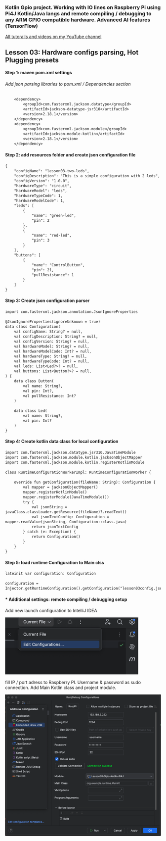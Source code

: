 ### Kotlin Gpio project. Working with IO lines on Raspberry Pi using Pi4J Kotlin/Java langs and remote compiling / debugging to any ARM GPIO compatible hardware. Advanced AI features (TensorFlow)


[All tutorails and videos on my YouTube channel](https://www.youtube.com/@OleksandrNeiko)



## Lesson 03: Hardware configs parsing, Hot Plugging presets


#### Step 1: maven pom.xml settings

###### Add json parsing libraries to pom.xml / Dependencies section

 <!-- JSON parsing -->
        <dependency>
            <groupId>com.fasterxml.jackson.datatype</groupId>
            <artifactId>jackson-datatype-jsr310</artifactId>
            <version>2.18.1</version>
        </dependency>
        <dependency>
            <groupId>com.fasterxml.jackson.module</groupId>
            <artifactId>jackson-module-kotlin</artifactId>
            <version>2.18.1</version>
        </dependency>


#### Step 2: add resources folder and create json configuration file

````
{
    "configName": "lesson03-two-leds",
    "configDescription": "This is a simple configuration with 2 leds",
    "configVersion": "1.0.0",
    "hardwareType": "circuit",
    "hardwareModel": "leds",
    "hardwareTypeCode": 1,
    "hardwareModelCode": 1,
    "leds": [
        {
            "name": "green-led",
            "pin": 2
        },
        {
            "name": "red-led",
            "pin": 3
        }
    ],
    "buttons": [
        {
            "name": "ControlButton",
            "pin": 21,
            "pullResistance": 1
        }
    ]
}
````

#### Step 3: Create json configuration parser

````
import com.fasterxml.jackson.annotation.JsonIgnoreProperties

@JsonIgnoreProperties(ignoreUnknown = true)
data class Configuration(
    val configName: String? = null,
    val configDescription: String? = null,
    val configVersion: String? = null,
    val hardwareModel: String? = null,
    val hardwareModelCode: Int? = null,
    val hardwareType: String? = null,
    val hardwareTypeCode: Int? = null,
    val leds: List<Led?>? = null,
    val buttons: List<Button?>? = null,
) {
    data class Button(
        val name: String?,
        val pin: Int?,
        val pullResistance: Int?
    )

    data class Led(
        val name: String?,
        val pin: Int?
    )
}
````


#### Step 4: Create kotlin data class for local configuration

````
import com.fasterxml.jackson.datatype.jsr310.JavaTimeModule
import com.fasterxml.jackson.module.kotlin.jacksonObjectMapper
import com.fasterxml.jackson.module.kotlin.registerKotlinModule

class RuntimeConfigurationWorkerImpl: RuntimeConfigurationWorker {

    override fun getConfiguration(fileName: String): Configuration {
        val mapper = jacksonObjectMapper()
        mapper.registerKotlinModule()
        mapper.registerModule(JavaTimeModule())
        try {
            val jsonString = javaClass.classLoader.getResource(fileName)?.readText()
            val jsonTextConfig: Configuration = mapper.readValue(jsonString, Configuration::class.java)
            return jsonTextConfig
        } catch (e: Exception) {
            return Configuration()
        }
    }
}
````

#### Step 5: load runtime Configuration to Main clss
````
lateinit var configuration: Configuration

configuration = Injector.getRuntimeConfiguration().getConfiguration("lesson03config.json")
````


#### * Additional settings: remote compiling / debugging setup


Add new launch configuration to IntelliJ IDEA

![screenshot](readme/readme01.png)


fill IP / port adress to Raspberry PI. Username & password as sudo connection. Add Main Kotlin class and project module.

![screenshot](readme/readme02.png)
